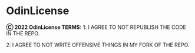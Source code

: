 # OdinLicense
**Ⓒ 2022 OdinLicense TERMS:**
1:
I AGREE TO NOT REPUBLISH THE CODE IN THE REPO.

2:
I AGREE TO NOT WRITE OFFENSIVE THINGS IN MY FORK OF THE REPO.
